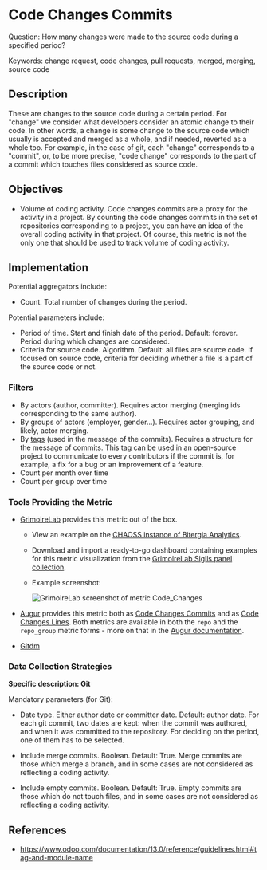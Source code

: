# Code Changes Commits

Question: How many changes were made to the source code during a specified period? 

Keywords: change request, code changes, pull requests, merged, merging, source code

## Description

These are changes to the source code during a certain period. For "change" we consider what developers consider an atomic change to their code. In other words, a change is some change to the source code which usually is accepted and merged as a whole, and if needed, reverted as a whole too. For example, in the case of git, each "change" corresponds to a "commit", or, to be more precise, "code change" corresponds to the part of a commit which touches files considered as source code.

## Objectives
* Volume of coding activity.
Code changes commits are a proxy for the activity in a project. By counting the code changes commits in the set of repositories corresponding to a project, you can have an idea of the overall coding activity in that project. Of course, this metric is not the only one that should be used to track volume of coding activity.

## Implementation

Potential aggregators include: 
* Count. Total number of changes during the period.

Potential parameters include: 
* Period of time. Start and finish date of the period. Default: forever. Period during which changes are considered.
* Criteria for source code. Algorithm. Default: all files are source code. If focused on source code, criteria for deciding whether a file is a part of the source code or not.

### Filters

* By actors (author, committer). Requires actor merging (merging ids corresponding to the same author).
* By groups of actors (employer, gender...). Requires actor grouping, and likely, actor merging.
* By [tags](https://www.odoo.com/documentation/13.0/reference/guidelines.html#tag-and-module-name) (used in the message of the commits). Requires a structure for the message of commits. This tag can be used in an open-source project to communicate to every contributors if the commit is, for example, a fix for a bug or an improvement of a feature.
* Count per month over time
* Count per group over time

### Tools Providing the Metric

* [GrimoireLab](https://chaoss.github.io/grimoirelab) provides this metric out of the box.
  - View an example on the [CHAOSS instance of Bitergia Analytics](https://chaoss.biterg.io/app/kibana#/dashboard/Git).  
  - Download and import a ready-to-go dashboard containing examples for this metric visualization from the [GrimoireLab Sigils panel collection](https://chaoss.github.io/grimoirelab-sigils/panels/git/).
  - Example screenshot:
  
    ![GrimoireLab screenshot of metric Code_Changes](https://github.com/chaoss/wg-evolution/blob/main/focus-areas/code-development-activity/images/code-changes_grimoirelab.png)

* [Augur](http://augur.osshealth.io/) provides this metric both as [Code Changes Commits](http://augur.osshealth.io/api_docs/#api-Evolution-code_changes_repo/) and as [Code Changes Lines](http://augur.osshealth.io/api_docs/#api-Evolution-code_changes_lines_repo). Both metrics are available in both the `repo` and the `repo_group` metric forms - more on that in the [Augur documentation](https://oss-augur.readthedocs.io/en/master/getting-started/create-a-metric/overview.html#metric-forms).

* [Gitdm](https://repo.or.cz/w/git-dm.git)

### Data Collection Strategies

**Specific description: Git**

Mandatory parameters (for Git):

* Date type. Either author date or committer date. Default: author date. For each git commit, two dates are kept: when the commit was authored, and when it was committed to the repository. For deciding on the period, one of them has to be selected.

* Include merge commits. Boolean. Default: True. Merge commits are those which merge a branch, and in some cases are not considered as reflecting a coding activity.

* Include empty commits. Boolean. Default: True. Empty commits are those which do not touch files, and in some cases are not considered as reflecting a coding activity.

## References

* https://www.odoo.com/documentation/13.0/reference/guidelines.html#tag-and-module-name
